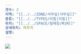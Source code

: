 ```yaml
---
갯수: 2
지역: "[[../../ZONE/사무실|사무실]]"
종류: "[[../../TYPES/리필|리필]]"
위치: "[[../../SPACE/철재장/M|M]]"
상세위치: 파우치
설명:
---
```

![](http://192.168.50.22/devices/240608_IMG_0197.jpg)
